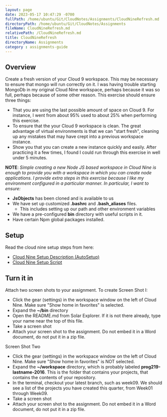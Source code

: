```yaml
---
layout: page
date: 2023-05-17 10:47:29 -0700
fullPath: /home/ubuntu/Git/CloudNotes/Assignments/CloudNineRefresh.md
directoryPath: /home/ubuntu/Git/CloudNotes/Assignments
fileName: CloudNineRefresh.md
relativePath: /CloudNineRefresh.md
title: CloudNineRefresh
directoryName: Assignments
category : assignments-guide
---
```


## Overview

Create a fresh version of your Cloud 9 workspace. This may be necessary to ensure that mongo will run correctly on it. I was having trouble starting MongoDb in my original Cloud Nine workspace, perhaps because it was so full, perhaps because of some other reason. This exercise should ensure three things:

- That you are using the last possible amount of space on Cloud 9. For instance, I went from about 95% used to about 25% when performing this exercise.
- To ensure that the your Cloud 9 workspace is clean. The great advantage of virtual environments is that we can "start fresh", cleaning up any mistakes that may have crept into a previous workspace instance.
- Show you that you can create a new instance quickly and easily. After practicing it a few times, I found I could run through this exercise in well under 5 minutes.


**NOTE**: _Simple creating a new Node JS based workspace in Cloud Nine is enough to provide you with a workspace in which you can create node applications. I provide extra steps in this exercise because I like my environment configured in a particular manner. In particular, I want to ensure:_

- **JsObjects** has been cloned and is available to us
- We have set up customized **.bashrc** and **.bash_aliases** files.
  - This includes setting up our path and other environment variables
- We have a pre-configured **bin** directory with useful scripts in it.
- Have certain Npm global packages installed.

## Setup

Read the cloud nine setup steps from here:

- [Cloud Nine Setup Description (AutoSetup)][c9-auto]
- [Cloud Nine Setup Script][c9-setup]

[c9-auto]: http://www.ccalvert.net/books/CloudNotes/Assignments/Cloud9Intro.html#auto-setup
[c9-setup]: https://github.com/charliecalvert/JsObjects/blob/master/Utilities/SetupLinuxBox/CloudNineSetup

## Turn it in

Attach two screen shots to your assignment. To create Screen Shot I:

- Click the gear (settings) in the workspace window on the left of Cloud Nine. Make sure "Show home in favorites" is selected.
- Expand the **~/bin** directory
- Open the README.md from Solar Explorer. If it is not there already, type your name near the top of this file.
- Take a screen shot
- Attach your screen shot to the assignment. Do not embed it in a Word document, do not put it in a zip file.

Screen Shot Two

- Click the gear (settings) in the workspace window on the left of Cloud Nine. Make sure "Show home in favorites" is NOT selected.
- Expand the **~/workspace** directory, which is probably labeled **prog219-lastname-2016**. This is the folder that contains your projects, that contains the contents of your repository.
- In the terminal, checkout your latest branch, such as week09. We should see a list of the projects you have created this quarter, from Week01 through Week09.
- Take a screen shot
- Attach your screen shot to the assignment. Do not embed it in a Word document, do not put it in a zip file.
